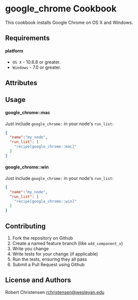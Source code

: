 google_chrome Cookbook
======================
This cookbook installs Google Chrome on OS X and Windows.

Requirements
------------
#### platform
- `OS X` - 10.6.8 or greater.
- `Windows` - 7.0 or greater.

Attributes
----------

Usage
-----
#### google_chrome::mac

Just include `google_chrome:` in your node's `run_list`:

```json
{
  "name":"my_node",
  "run_list": [
    "recipe[google_chrome::mac]"
  ]
}
```

#### google_chrome::win

Just include `google_chrome:` in your node's `run_list`:

```json
{
  "name":"my_node",
  "run_list": [
    "recipe[google_chrome::win]"
  ]
}
```

Contributing
------------

1. Fork the repository on Github
2. Create a named feature branch (like `add_component_x`)
3. Write you change
4. Write tests for your change (if applicable)
5. Run the tests, ensuring they all pass
6. Submit a Pull Request using Github

License and Authors
-------------------
Robert Christensen <rchristensen@wesleyan.edu>